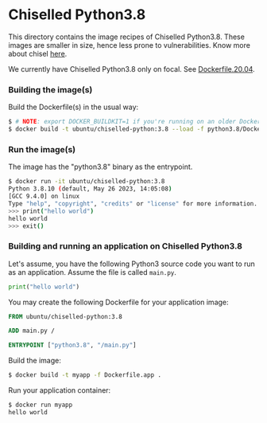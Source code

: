 # Chiselled Python3.8

This directory contains the image recipes of Chiselled Python3.8. These images are smaller in size,
hence less prone to vulnerabilities. Know more about chisel [here](https://github.com/canonical/chisel).

We currently have Chiselled Python3.8 only on focal. See [Dockerfile.20.04](./Dockerfile.20.04).

### Building the image(s)

Build the Dockerfile(s) in the usual way:

```sh
$ # NOTE: export DOCKER_BUILDKIT=1 if you're running on an older Docker version
$ docker build -t ubuntu/chiselled-python:3.8 --load -f python3.8/Dockerfile.20.04 python3.8
```

### Run the image(s)

The image has the "python3.8" binary as the entrypoint.

```sh
$ docker run -it ubuntu/chiselled-python:3.8
Python 3.8.10 (default, May 26 2023, 14:05:08)
[GCC 9.4.0] on linux
Type "help", "copyright", "credits" or "license" for more information.
>>> print("hello world")
hello world
>>> exit()
```

### Building and running an application on Chiselled Python3.8

Let's assume, you have the following Python3 source code you want to run as an application. Assume the file is called `main.py`.

```py
print("hello world")
```

You may create the following Dockerfile for your application image:

```Dockerfile
FROM ubuntu/chiselled-python:3.8

ADD main.py /

ENTRYPOINT ["python3.8", "/main.py"]
```

Build the image:

```sh
$ docker build -t myapp -f Dockerfile.app .
```

Run your application container:

```sh
$ docker run myapp
hello world
```
